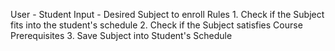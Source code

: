 User - Student
Input
    - Desired Subject to enroll
Rules
    1. Check if the Subject fits into the student's schedule
    2. Check if the Subject satisfies Course Prerequisites
    3. Save Subject into Student's Schedule
